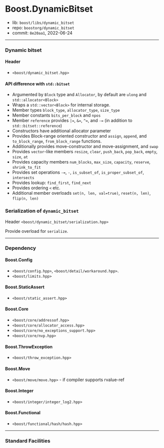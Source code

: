 # Boost.DynamicBitset

* lib: `boost/libs/dynamic_bitset`
* repo: `boostorg/dynamic_bitset`
* commit: `8e20aa1`, 2022-06-24

------
### Dynamic bitset

#### Header

* `<boost/dynamic_bitset.hpp>`

#### API difference with `std::bitset`

* Argumented by `Block` type and `Allocator`, by default are `ulong` and `std::allocator<Block>`
* Wraps a `std::vector<Block>` for internal storage.
* Member types `block_type`, `allocator_type`, `size_type`
* Member constants `bits_per_block` and `npos`
* Member `reference` provides `|=`, `&=`, `^=`, and `-=` (in addition to `std::bitset::reference`)
* Constructors have additional allocator parameter
* Provides Block-range oriented constructor and `assign`, `append`, and `to_block_range`, `from_block_range` functions.
* Additionally provides move-constructor and move-assignment, and `swap`
* Provides `vector`-like members `resize`, `clear`, `push_back`, `pop_back`, `empty`, `size`, `at`
* Provides capacity members `num_blocks`, `max_size`, `capacity`, `reserve`, `shrink_to_fit`
* Provides set operations `-=`, `-`, `is_subset_of`, `is_proper_subset_of`, `intersects`
* Provides lookup: `find_first`, `find_next`
* Provides ordering `<` etc.
* Additional member overloads `set(n, len, val=true)`, `reset(n, len)`, `flip(n, len)`

### Serialization of `dynamic_bitset`

Header `<boost/dynamic_bitset/serialization.hpp>`

Provide overload for `serialize`.

------
### Dependency

#### Boost.Config

* `<boost/config.hpp>`, `<boost/detail/workaround.hpp>`.
* `<boost/limits.hpp>`

#### Boost.StaticAssert

* `<boost/static_assert.hpp>`

#### Boost.Core

* `<boost/core/addressof.hpp>`
* `<boost/core/allocator_access.hpp>`
* `<boost/core/no_exceptions_support.hpp>`
* `<boost/core/nvp.hpp>`

#### Boost.ThrowException

* `<boost/throw_exception.hpp>`

#### Boost.Move

* `<boost/move/move.hpp>` - if compiler supports rvalue-ref

#### Boost.Integer

* `<boost/integer/integer_log2.hpp>`

#### Boost.Functional

* `<boost/functional/hash/hash.hpp>`

------
### Standard Facilities
